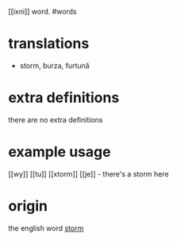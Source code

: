 [[ixni]] word.
#words
# translations
- storm, burza, furtună
# extra definitions
there are no extra definitions
# example usage
[[wy]] [[tu]] [[xtorm]] [[je]] - there's a storm here
# origin
the english word [storm](https://en.wikipedia.org/wiki/Storm)